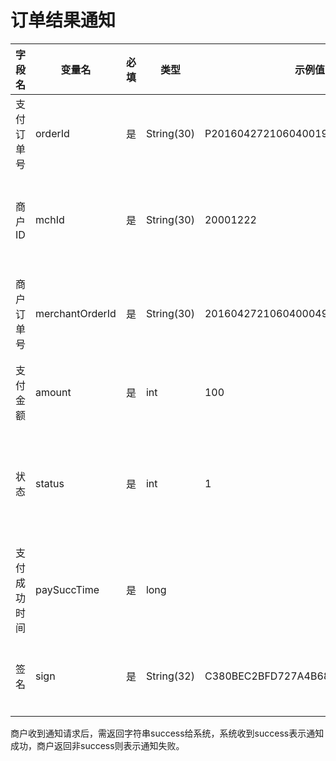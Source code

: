 # 订单结果通知

| 字段名         | 变量名          | 必填 | 类型         | 示例值                        | 描述                                  |
|----------------|-----------------|------|--------------|-------------------------------|---------------------------------------|
| 支付订单号     | orderId         | 是   | String(30)   | P20160427210604001973          | 本渠道系统的订单号                   |
| 商户ID         | mchId           | 是   | String(30)   | 20001222                       | 本渠道系统分配的商户号               |
| 商户订单号     | merchantOrderId | 是   | String(30)   | 20160427210604000490            | 商户生成并上传的订单号               |
| 支付金额       | amount          | 是   | int          | 100                           | 支付金额, 单位元                     |
| 状态           | status          | 是   | int          | 1                             | 支付状态, 999-订单失败, 200-订单成功 |
| 支付成功时间   | paySuccTime     | 是   | long         |                               | 时间戳                                |
| 签名           | sign            | 是   | String(32)   | C380BEC2BFD727A4B6845133519F3AD6 | 签名值，详见签名算法                 |

商户收到通知请求后，需返回字符串success给系统，系统收到success表示通知成功，商户返回非success则表示通知失败。